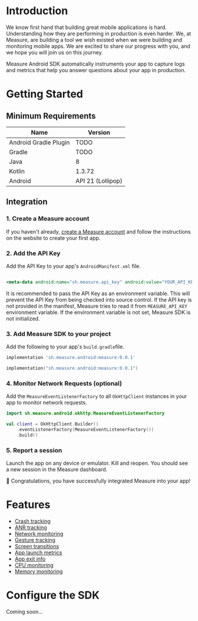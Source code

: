 # Introduction

We know first hand that building great mobile applications is hard. Understanding how they are
performing in production
is even harder. We, at Measure, are building a tool we wish existed when we were building and
monitoring mobile apps. We
are excited to share our progress with you, and we hope you will join us on this journey.

Measure Android SDK automatically instruments your app to capture logs and metrics that help you
answer questions about your app in production.

# Getting Started

## Minimum Requirements

| Name                  | Version           |
|-----------------------|-------------------|
| Android Gradle Plugin | TODO              |
| Gradle                | TODO              |
| Java                  | 8                 |
| Kotlin                | 1.3.72            |
| Android               | API 21 (Lollipop) |

## Integration

### 1. Create a Measure account

[//]: # (TODO: Replace with a link to the signup page)
If you haven't already, [create a Measure account](https://measure.sh/signup) and follow the
instructions on the website to create your first app.

[//]: # (TODO: Add screenshots for creating an app)

### 2. Add the API Key

Add the API Key to your app's `AndroidManifest.xml` file.

```xml

<meta-data android:name="sh.measure.api_key" android:value="YOUR_API_KEY" />
```

It is recommended to pass the API Key as an environment variable. This will prevent the API Key from
being checked into source control. If the API key is not provided in the manifest, Measure tries to
read it from `MEASURE_API_KEY` environment variable. If the environment variable is not set, Measure
SDK is not initialized.

### 3. Add Measure SDK to your project

Add the following to your app's `build.gradle`file.

[//]: # (TODO: Replace with the actual version on maven central)

```groovy
implementation 'sh.measure.android:measure:0.0.1'
```

```kotlin
implementation("sh.measure.android:measure:0.0.1")
```

### 4. Monitor Network Requests (optional)

Add the `MeasureEventListenerFactory` to all `OkHttpClient` instances in your app to monitor network
requests.

```kotlin
import sh.measure.android.okhttp.MeasureEventListenerFactory

val client = OkHttpClient.Builder()
    .eventListenerFactory(MeasureEventListenerFactory())
    .build()
```

### 5. Report a session

Launch the app on any device or emulator. Kill and reopen. You should see a new session in the
Measure dashboard.

🎉 Congratulations, you have successfully integrated Measure into your app!

# Features

* [Crash tracking](docs/features/feature_crash_tracking.md)
* [ANR tracking](docs/features/feature_anr_tracking.md)
* [Network monitoring](docs/features/feature_network_monitoring.md)
* [Gesture tracking](docs/features/feature_gesture_tracking.md)
* [Screen transitions](docs/features/feature_screen_transitions.md)
* [App launch metrics](docs/features/feature_app_launch_metrics.md)
* [App exit info](docs/features/feature_app_exit_info.md)
* [CPU monitoring](docs/features/feature_cpu_monitoring.md)
* [Memory monitoring](docs/features/feature_memory_monitoring.md)

# Configure the SDK

Coming soon...
